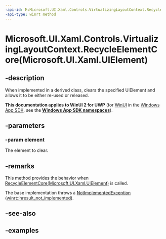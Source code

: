 ```yaml
---
-api-id: M:Microsoft.UI.Xaml.Controls.VirtualizingLayoutContext.RecycleElementCore(Microsoft.UI.Xaml.UIElement)
-api-type: winrt method
---
```


# Microsoft.UI.Xaml.Controls.VirtualizingLayoutContext.RecycleElementCore(Microsoft.UI.Xaml.UIElement)

<!--
protected virtual void RecycleElementCore (Microsoft.UI.Xaml.UIElement element);
-->

## -description

When implemented in a derived class, clears the specified UIElement and allows it to be either re-used or released.

**This documentation applies to WinUI 2 for UWP** (for [WinUI](/windows/apps/winui/winui3/) in the [Windows App SDK](/windows/apps/windows-app-sdk/), see the **[Windows App SDK namespaces](/windows/windows-app-sdk/api/winrt/)**).

## -parameters

### -param element

The element to clear.

## -remarks

This method provides the behavior when [RecycleElementCore(Microsoft.UI.Xaml.UIElement)](virtualizinglayoutcontext_recycleelementcore_1253021773.md) is called.

The base implementation throws a [NotImplementedException](/dotnet/api/system.notimplementedexception?view=dotnet-uwp-10.0&preserve-view=true) ([winrt::hresult_not_implemented](/uwp/cpp-ref-for-winrt/error-handling/hresult-not-implemented)).

## -see-also

## -examples
